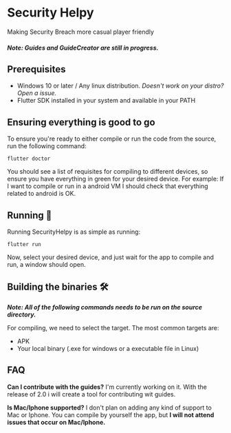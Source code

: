 # Security Helpy
Making Security Breach more casual player friendly

##### Note: Guides and GuideCreator are still in progress.

## Prerequisites
- Windows 10 or later / Any linux distribution. *Doesn't work on your distro? Open a issue.*
- Flutter SDK installed in your system and available in your PATH

## Ensuring everything is good to go
To ensure you're ready to either compile or run the code from the source, run the following command:
```
flutter doctor
```
You should see a list of requisites for compiling to different devices, so ensure you have everything in green for your desired device.
For example: If I want to compile or run in a android VM I should check that everything related to android is OK.

## Running 🚀
Running SecurityHelpy is as simple as running:
```
flutter run
```
Now, select your desired device, and just wait for the app to compile and run, a window should open.

## Building the binaries 🛠️
***Note: All of the following commands needs to be run on the source directory.***

For compiling, we need to select the target.
The most common targets are:
- APK
- Your local binary (.exe for windows or a executable file in Linux)

## FAQ
**Can I contribute with the guides?**
I'm currently working on it. With the release of 2.0 i will create a tool for contributing wit guides.

**Is Mac/Iphone supported?**
I don't plan on adding any kind of support to Mac or Iphone. You can compile by yourself the app, but **I will not attend issues that occur on Mac/Iphone.**

